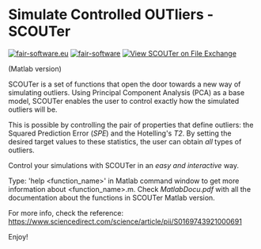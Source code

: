 # Simulate Controlled OUTliers - SCOUTer

[![fair-software.eu](https://img.shields.io/badge/fair--software.eu-%E2%97%8F%20%20%E2%97%8F%20%20%E2%97%8B%20%20%E2%97%8B%20%20%E2%97%8B-orange)](https://fair-software.eu)
[![fair-software](https://github.com/albagc/SCOUTer/actions/workflows/fair-software.yml/badge.svg)](https://github.com/albagc/SCOUTer/actions/workflows/fair-software.yml)
[![View SCOUTer on File Exchange](https://www.mathworks.com/matlabcentral/images/matlab-file-exchange.svg)](https://www.mathworks.com/matlabcentral/fileexchange/118983-scouter)

(Matlab version)

SCOUTer is a set of functions that open the door towards a new way of 
simulating outliers. Using Principal Component Analysis (PCA) as a base 
model, SCOUTer enables the user to control exactly how the simulated 
outliers will be.

This is possible by controlling the pair of properties that define 
outliers: the Squared Prediction Error (_SPE_) and the Hotelling's _T2_. 
By setting the desired target values to these statistics, the user can 
obtain *all* types of outliers.
 
Control your simulations with SCOUTer in an *easy and interactive* way.

Type: 
'help <function_name>' 
in Matlab command window to get more information about <function_name>.m.
Check _MatlabDocu.pdf_ with all the documentation about the functions in SCOUTer Matlab version.

For more info, check the reference: https://www.sciencedirect.com/science/article/pii/S0169743921000691

Enjoy! 

